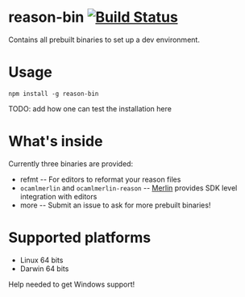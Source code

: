# reason-bin [![Build Status](https://travis-ci.org/yunxing/reason-bin.svg?branch=master)](https://travis-ci.org/yunxing/reason-bin)

Contains all prebuilt binaries to set up a dev environment. 

# Usage
```
npm install -g reason-bin
```
TODO: add how one can test the installation here

# What's inside
Currently three binaries are provided:
- refmt -- For editors to reformat your reason files
- `ocamlmerlin` and `ocamlmerlin-reason` -- [Merlin](https://github.com/ocaml/merlin) provides SDK level integration with editors
- more -- Submit an issue to ask for more prebuilt binaries!

# Supported platforms
- Linux 64 bits
- Darwin 64 bits

Help needed to get Windows support!
